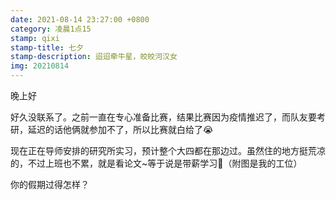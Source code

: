 ```yaml
---
date: 2021-08-14 23:27:00 +0800
category: 凌晨1点15
stamp: qixi
stamp-title: 七夕
stamp-description: 迢迢牵牛星，皎皎河汉女
img: 20210814
---
```


<p>
晚上好

好久没联系了。之前一直在专心准备比赛，结果比赛因为疫情推迟了，而队友要考研，延迟的话他俩就参加不了，所以比赛就白给了😭

现在正在导师安排的研究所实习，预计整个大四都在那边过。虽然住的地方挺荒凉的，不过上班也不累，就是看论文~等于说是带薪学习🤣（附图是我的工位）

你的假期过得怎样？
</p>